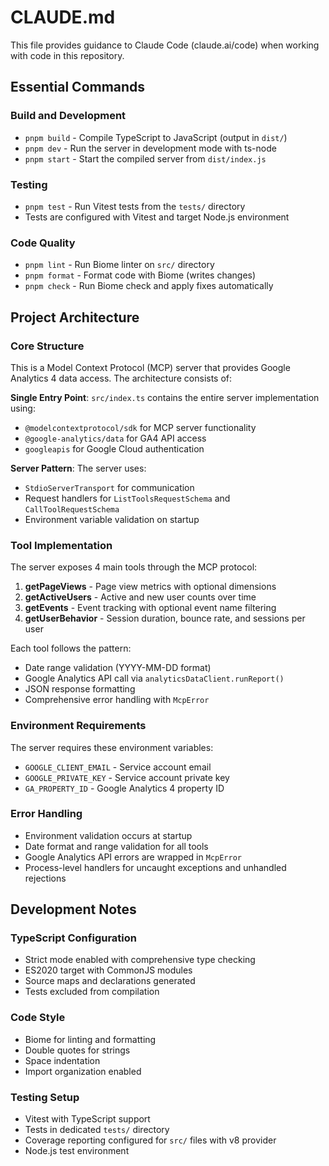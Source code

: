 # CLAUDE.md

This file provides guidance to Claude Code (claude.ai/code) when working with code in this repository.

## Essential Commands

### Build and Development
- `pnpm build` - Compile TypeScript to JavaScript (output in `dist/`)
- `pnpm dev` - Run the server in development mode with ts-node
- `pnpm start` - Start the compiled server from `dist/index.js`

### Testing
- `pnpm test` - Run Vitest tests from the `tests/` directory
- Tests are configured with Vitest and target Node.js environment

### Code Quality
- `pnpm lint` - Run Biome linter on `src/` directory
- `pnpm format` - Format code with Biome (writes changes)
- `pnpm check` - Run Biome check and apply fixes automatically

## Project Architecture

### Core Structure
This is a Model Context Protocol (MCP) server that provides Google Analytics 4 data access. The architecture consists of:

**Single Entry Point**: `src/index.ts` contains the entire server implementation using:
- `@modelcontextprotocol/sdk` for MCP server functionality
- `@google-analytics/data` for GA4 API access
- `googleapis` for Google Cloud authentication

**Server Pattern**: The server uses:
- `StdioServerTransport` for communication
- Request handlers for `ListToolsRequestSchema` and `CallToolRequestSchema`
- Environment variable validation on startup

### Tool Implementation
The server exposes 4 main tools through the MCP protocol:

1. **getPageViews** - Page view metrics with optional dimensions
2. **getActiveUsers** - Active and new user counts over time
3. **getEvents** - Event tracking with optional event name filtering
4. **getUserBehavior** - Session duration, bounce rate, and sessions per user

Each tool follows the pattern:
- Date range validation (YYYY-MM-DD format)
- Google Analytics API call via `analyticsDataClient.runReport()`
- JSON response formatting
- Comprehensive error handling with `McpError`

### Environment Requirements
The server requires these environment variables:
- `GOOGLE_CLIENT_EMAIL` - Service account email
- `GOOGLE_PRIVATE_KEY` - Service account private key
- `GA_PROPERTY_ID` - Google Analytics 4 property ID

### Error Handling
- Environment validation occurs at startup
- Date format and range validation for all tools
- Google Analytics API errors are wrapped in `McpError`
- Process-level handlers for uncaught exceptions and unhandled rejections

## Development Notes

### TypeScript Configuration
- Strict mode enabled with comprehensive type checking
- ES2020 target with CommonJS modules
- Source maps and declarations generated
- Tests excluded from compilation

### Code Style
- Biome for linting and formatting
- Double quotes for strings
- Space indentation
- Import organization enabled

### Testing Setup
- Vitest with TypeScript support
- Tests in dedicated `tests/` directory
- Coverage reporting configured for `src/` files with v8 provider
- Node.js test environment